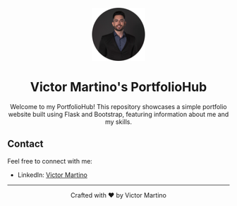 <!-- Header -->
<p align="center">
  <img src="static/img/victor.png" alt="Victor Martino" width="120" height="120">
</p>
<h1 align="center">Victor Martino's PortfolioHub</h1>

<!-- Description -->
<p align="center">
  Welcome to my PortfolioHub! This repository showcases a simple portfolio website built using Flask and Bootstrap, featuring information about me and my skills.
</p>

## Contact

Feel free to connect with me:

- LinkedIn: [Victor Martino](https://www.linkedin.com/in/victor-martino-446765140/)

---

<p align="center">
  Crafted with ❤️ by Victor Martino
</p>
